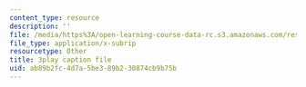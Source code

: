 ```yaml
---
content_type: resource
description: ''
file: /media/https%3A/open-learning-course-data-rc.s3.amazonaws.com/res-3-004-visualizing-materials-science-fall-2017/ab89b2fc4d7a5be389b230874cb9b75b_a2xqcqRYosg.vtt
file_type: application/x-subrip
resourcetype: Other
title: 3play caption file
uid: ab89b2fc-4d7a-5be3-89b2-30874cb9b75b
---
```

